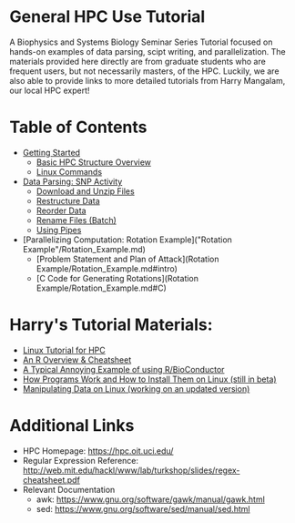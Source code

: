 # General HPC Use Tutorial
A Biophysics and Systems Biology Seminar Series Tutorial focused on hands-on examples of data parsing, scipt writing, and parallelization. The materials provided here directly are from graduate students who are frequent users, but not necessarily masters, of the HPC. Luckily, we are also able to provide links to more detailed tutorials from Harry Mangalam, our local HPC expert!


Table of Contents <a name="toc"></a>
=================
* [Getting Started](https://github.com/KerriganBlake/General_HPC_Use_Tutorial/blob/master/Getting_Started.md)
  * [Basic HPC Structure Overview](https://docs.google.com/a/uci.edu/presentation/d/1tnR9giTg6D4IRl9kz4A9zzgoR-69UCsbn6kEN6JYqEk/edit?usp=sharing)
  * [Linux Commands](https://github.com/KerriganBlake/General_HPC_Use_Tutorial/blob/master/Getting_Started.md#commands)
* [Data Parsing: SNP Activity](https://github.com/KerriganBlake/General_HPC_Use_Tutorial/blob/master/SNP_Activity.md)
  * [Download and Unzip Files](https://github.com/KerriganBlake/General_HPC_Use_Tutorial/blob/master/SNP_Activity.md#download)
  * [Restructure Data](https://github.com/KerriganBlake/General_HPC_Use_Tutorial/blob/master/SNP_Activity.md#restructure)
  * [Reorder Data](https://github.com/KerriganBlake/General_HPC_Use_Tutorial/blob/master/SNP_Activity.md#reorder)
  * [Rename Files (Batch)](https://github.com/KerriganBlake/General_HPC_Use_Tutorial/blob/master/SNP_Activity.md#rename)
  * [Using Pipes](https://github.com/KerriganBlake/General_HPC_Use_Tutorial/blob/master/SNP_Activity.md#pipe)
* [Parallelizing Computation: Rotation Example]("Rotation Example"/Rotation_Example.md)
  * [Problem Statement and Plan of Attack](Rotation Example/Rotation_Example.md#intro)
  * [C Code for Generating Rotations](Rotation Example/Rotation_Example.md#C)

Harry's Tutorial Materials:
===========

* [Linux Tutorial for HPC](http://moo.nac.uci.edu/~hjm/biolinux/Linux_Tutorial_12.html)
* [An R Overview & Cheatsheet](http://moo.nac.uci.edu/~hjm/AnRCheatsheet.html)
* [A Typical Annoying Example of using R/BioConductor](http://moo.nac.uci.edu/~hjm/R_BioC_example.html)
* [How Programs Work and How to Install Them on Linux (still in beta)](http://moo.nac.uci.edu/~hjm/How_Programs_Work_On_Linux.html)
* [Manipulating Data on Linux (working on an updated version)](http://moo.nac.uci.edu/~hjm/ManipulatingDataOnLinux.html)

Additional Links
=================
* HPC Homepage: https://hpc.oit.uci.edu/
* Regular Expression Reference: http://web.mit.edu/hackl/www/lab/turkshop/slides/regex-cheatsheet.pdf
* Relevant Documentation
  * awk: https://www.gnu.org/software/gawk/manual/gawk.html
  * sed: https://www.gnu.org/software/sed/manual/sed.html
